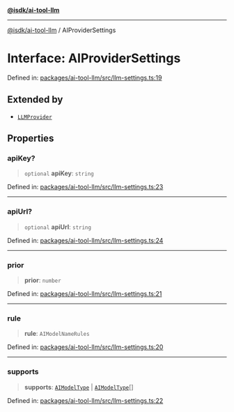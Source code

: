 [**@isdk/ai-tool-llm**](../README.md)

***

[@isdk/ai-tool-llm](../globals.md) / AIProviderSettings

# Interface: AIProviderSettings

Defined in: [packages/ai-tool-llm/src/llm-settings.ts:19](https://github.com/isdk/ai-tool-llm.js/blob/f3c3cef59ff3aa0ce6d3161a8d3d8cd72ec50012/src/llm-settings.ts#L19)

## Extended by

- [`LLMProvider`](../classes/LLMProvider.md)

## Properties

### apiKey?

> `optional` **apiKey**: `string`

Defined in: [packages/ai-tool-llm/src/llm-settings.ts:23](https://github.com/isdk/ai-tool-llm.js/blob/f3c3cef59ff3aa0ce6d3161a8d3d8cd72ec50012/src/llm-settings.ts#L23)

***

### apiUrl?

> `optional` **apiUrl**: `string`

Defined in: [packages/ai-tool-llm/src/llm-settings.ts:24](https://github.com/isdk/ai-tool-llm.js/blob/f3c3cef59ff3aa0ce6d3161a8d3d8cd72ec50012/src/llm-settings.ts#L24)

***

### prior

> **prior**: `number`

Defined in: [packages/ai-tool-llm/src/llm-settings.ts:21](https://github.com/isdk/ai-tool-llm.js/blob/f3c3cef59ff3aa0ce6d3161a8d3d8cd72ec50012/src/llm-settings.ts#L21)

***

### rule

> **rule**: `AIModelNameRules`

Defined in: [packages/ai-tool-llm/src/llm-settings.ts:20](https://github.com/isdk/ai-tool-llm.js/blob/f3c3cef59ff3aa0ce6d3161a8d3d8cd72ec50012/src/llm-settings.ts#L20)

***

### supports

> **supports**: [`AIModelType`](../enumerations/AIModelType.md) \| [`AIModelType`](../enumerations/AIModelType.md)[]

Defined in: [packages/ai-tool-llm/src/llm-settings.ts:22](https://github.com/isdk/ai-tool-llm.js/blob/f3c3cef59ff3aa0ce6d3161a8d3d8cd72ec50012/src/llm-settings.ts#L22)
